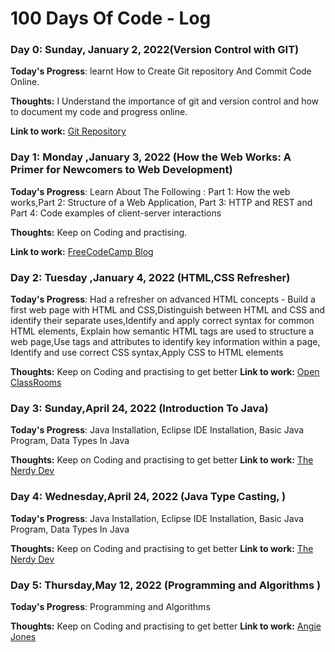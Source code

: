 # 100 Days Of Code - Log

### Day 0: Sunday, January 2, 2022(Version Control with GIT)

**Today's Progress**: learnt How to Create Git repository And Commit Code Online.

**Thoughts:** I Understand the importance of git and version control and how to document my code and progress online.

**Link to work:** [Git Repository](http://www.example.com)

### Day 1: Monday ,January 3, 2022 (How the Web Works: A Primer for Newcomers to Web Development)

**Today's Progress**:  Learn About The Following : Part 1: How the web works,Part 2: Structure of a Web Application, Part 3: HTTP and REST and Part 4: Code examples of client-server interactions

**Thoughts:** Keep on Coding and practising.

**Link to work:** [FreeCodeCamp Blog](https://www.freecodecamp.org/news/how-the-web-works-a-primer-for-newcomers-to-web-development-or-anyone-really-b4584e63585c/)

### Day 2: Tuesday ,January 4, 2022 (HTML,CSS Refresher)

**Today's Progress**:  Had a refresher on advanced HTML concepts - Build a first web page with HTML and CSS,Distinguish between HTML and CSS and identify their separate uses,Identify and apply correct syntax for common HTML elements, Explain how semantic HTML tags are used to structure a web page,Use tags and attributes to identify key information within a page, Identify and use correct CSS syntax,Apply CSS to HTML elements

**Thoughts:** Keep on Coding and practising to get better
**Link to work:** [Open ClassRooms](https://openclassrooms.com/)

### Day 3: Sunday,April 24, 2022 (Introduction To Java)

**Today's Progress**: Java Installation, Eclipse IDE Installation, Basic Java Program, Data Types In Java

**Thoughts:** Keep on Coding and practising to get better
**Link to work:** [The Nerdy Dev](https://www.youtube.com/watch?v=VD9ICFtb44w&list=PLXgqhtspYCM8HOc5oYrcNUIjx6v4V7qML&index=6)

### Day 4: Wednesday,April 24, 2022 (Java Type Casting, )

**Today's Progress**: Java Installation, Eclipse IDE Installation, Basic Java Program, Data Types In Java

**Thoughts:** Keep on Coding and practising to get better
**Link to work:** [The Nerdy Dev](https://www.youtube.com/watch?v=VD9ICFtb44w&list=PLXgqhtspYCM8HOc5oYrcNUIjx6v4V7qML&index=6)

### Day 5: Thursday,May 12, 2022 (Programming and Algorithms )

**Today's Progress**: Programming and Algorithms

**Thoughts:** Keep on Coding and practising to get better
**Link to work:** [Angie Jones](https://www.linkedin.com/learning/)
